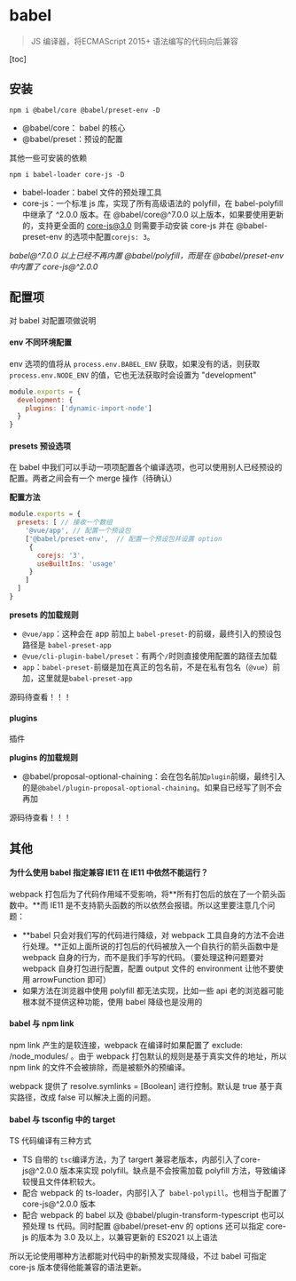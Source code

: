 # babel

>JS 编译器，将ECMAScript 2015+ 语法编写的代码向后兼容

[toc]

## 安装

```shell
npm i @babel/core @babel/preset-env -D
```

- @babel/core： babel  的核心
- @babel/preset：预设的配置

其他一些可安装的依赖

```shell
npm i babel-loader core-js -D
```

- babel-loader：babel 文件的预处理工具
- core-js：一个标准 js 库，实现了所有高级语法的 polyfill，在 babel-polyfill 中继承了 ^2.0.0 版本。在 @babel/core@^7.0.0 以上版本，如果要使用更新的，支持更全面的 core-js@3.0 则需要手动安装 core-js 并在 @babel-preset-env 的选项中配置`corejs: 3`。

*babel@^7.0.0 以上已经不再内置 @babel/polyfill，而是在 @babel/preset-env 中内置了 core-js@^2.0.0*

## 配置项

对 babel 对配置项做说明

#### env 不同环境配置

env 选项的值将从 `process.env.BABEL_ENV` 获取，如果没有的话，则获取`process.env.NODE_ENV` 的值，它也无法获取时会设置为 "development"

```js
module.exports = {
  development: {
    plugins: ['dynamic-import-node']
  }
}
```



#### presets 预设选项

在 babel 中我们可以手动一项项配置各个编译选项，也可以使用别人已经预设的配置。两者之间会有一个 merge 操作（待确认）

**配置方法** 

```js
module.exports = {
  presets: [ // 接收一个数组
    '@vue/app', // 配置一个预设包
    ['@babel/preset-env',  // 配置一个预设包并设置 option
     {
       corejs: '3',
       useBuiltIns: 'usage'
     }
    ]
  ]
}
```

**presets 的加载规则** 

- `@vue/app`：这种会在 app 前加上 `babel-preset-`的前缀，最终引入的预设包路径是 `babel-preset-app` 
- `@vue/cli-plugin-babel/preset`：有两个`/`时则直接使用配置的路径去加载
- `app`：`babel-preset-`前缀是加在真正的包名前，不是在私有包名（`@vue`）前加，这里就是`babel-preset-app` 

源码待查看！！！

#### plugins

插件

**plugins 的加载规则** 

- @babel/proposal-optional-chaining：会在包名前加`plugin`前缀，最终引入的是`@babel/plugin-proposal-optional-chaining`。如果自已经写了则不会再加

源码待查看！！！

## 其他

#### 为什么使用 babel 指定兼容 IE11 在 IE11 中依然不能运行？

webpack 打包后为了代码作用域不受影响，将**所有打包后的放在了一个箭头函数中。**而 IE11 是不支持箭头函数的所以依然会报错。所以这里要注意几个问题：

- **babel 只会对我们写的代码进行降级，对 webpack 工具自身的方法不会进行处理。**正如上面所说的打包后的代码被放入一个自执行的箭头函数中是 webpack 自身的行为，而不是我们手写的代码。（要处理这种问题要对 webpack 自身打包进行配置，配置 output 文件的 environment 让他不要使用 arrowFunction 即可）
- 如果方法在浏览器中使用 polyfill 都无法实现，比如一些 api 老的浏览器可能根本就不提供这种功能，使用 babel 降级也是没用的

#### babel 与 npm link

 npm link 产生的是软连接，webpack 在编译时如果配置了 exclude: /node_modules/ 。由于 webpack 打包默认的规则是基于真实文件的地址，所以 npm link 的文件不会被排除，而是被额外的预编译。

webpack 提供了 resolve.symlinks = [Boolean] 进行控制。默认是 true 基于真实路径，改成 false 可以解决上面的问题。

#### babel 与 tsconfig 中的 target

TS 代码编译有三种方式

- TS 自带的 `tsc`编译方法，为了 targert 兼容老版本，内部引入了core-js@^2.0.0 版本来实现 polyfill。缺点是不会按需加载 polyfill 方法，导致编译较慢且文件体积较大。
- 配合 webpack 的 ts-loader，内部引入了` babel-polypill`。也相当于配置了 core-js@^2.0.0 版本
- 配合 webpack 的 babel 以及 @babel/plugin-transform-typescript 也可以预处理 ts 代码。同时配置 @babel/preset-env 的 options 还可以指定 core-js 的版本为 3.0 及以上，以兼容更新的 ES2021 以上语法

所以无论使用哪种方法都能对代码中的新预发实现降级，不过 babel 可指定 core-js 版本使得他能兼容的语法更新。